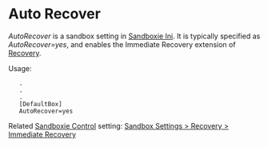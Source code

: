 # Auto Recover

_AutoRecover_ is a sandbox setting in [Sandboxie Ini](SandboxieIni.md). It is typically specified as _AutoRecover=yes_, and enables the Immediate Recovery extension of [Recovery](SP_Recovery.md).

Usage:

```
   .
   .
   .
   [DefaultBox]
   AutoRecover=yes
```

Related [Sandboxie Control](SP_SBControl.md) setting: [Sandbox Settings > Recovery > Immediate Recovery](RecoverySettings.md#immediate-recovery)

